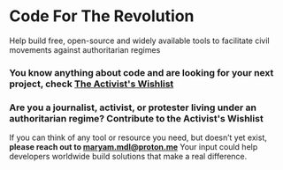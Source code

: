 # Code For The Revolution
Help build free, open-source and widely available tools to facilitate civil movements against authoritarian regimes

### You know anything about code and are looking for your next project, check [The Activist's Wishlist](https://github.com/Maryam-Mdl/Code-For-The-Revolution/blob/main/The%20Activist's%20Wishlist.md#the-activists-wishlist)

### Are you a journalist, activist, or protester living under an authoritarian regime? Contribute to the Activist's Wishlist
If you can think of any tool or resource you need, but doesn’t yet exist, **please reach out to maryam.mdl@proton.me**
Your input could help developers worldwide build solutions that make a real difference.

